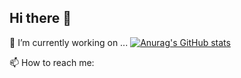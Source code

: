 ## Hi there 👋

<!--
**minzix/minzix** is a ✨ _special_ ✨ repository because its `README.md` (this file) appears on your GitHub profile.

Here are some ideas to get you started:

- 🌱 I’m currently learning ...
- 👯 I’m looking to collaborate on ...
- 🤔 I’m looking for help with ...
- 💬 Ask me about ...
- ⚡ Fun fact: ...
-->
🔭 I’m currently working on ... 
[![Anurag's GitHub stats](https://github-readme-stats.vercel.app/api?username=minzix)](https://github.com/anuraghazra/github-readme-stats)

📫 How to reach me: 
